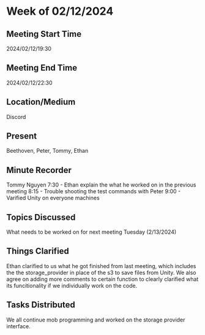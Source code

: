 # Week of 02/12/2024
## Meeting Start Time
2024/02/12/19:30
## Meeting End Time
2024/02/12/22:30
## Location/Medium
Discord
## Present
Beethoven, Peter, Tommy, Ethan
## Minute Recorder
Tommy Nguyen
7:30 - Ethan explain the what he worked on in the previous meeting
8:15 - Trouble shooting the test commands with Peter
9:00 - Varified Unity on everyone machines
## Topics Discussed
What needs to be worked on for next meeting Tuesday (2/13/2024)
## Things Clarified
Ethan clarified to us what he got finished from last meeting, which includes the the storage_provider in place of the s3 to save files from Unity. We also agree on adding more comments to certain function to clearly clarified what its funcitionality if we individually work on the code. 
## Tasks Distributed
We all continue mob programming and worked on the storage provider interface.
